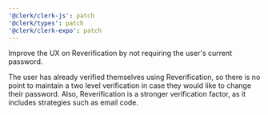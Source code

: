 ```yaml
---
'@clerk/clerk-js': patch
'@clerk/types': patch
'@clerk/clerk-expo': patch
---
```


Improve the UX on Reverification by not requiring the user's current password. 

The user has already verified themselves using Reverification, so there is no point to maintain a two level verification in case they would like to change their password. Also, Reverification is a stronger verification factor, as it includes strategies such as email code.
